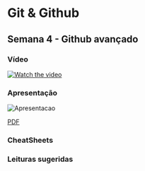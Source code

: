 # Git & Github

## Semana 4 - Github avançado

### Vídeo

[![Watch the video]()]()
  
### Apresentação

![Apresentacao](https://i.ibb.co/5BFqvWP/Git-e-Github-Semana-4.png)

[PDF](https://github.com/carlosbarretoeng/git-e-github/raw/master/Semana3/Git%20e%20Github%20Semana%204.pdf)
  
### CheatSheets

### Leituras sugeridas
